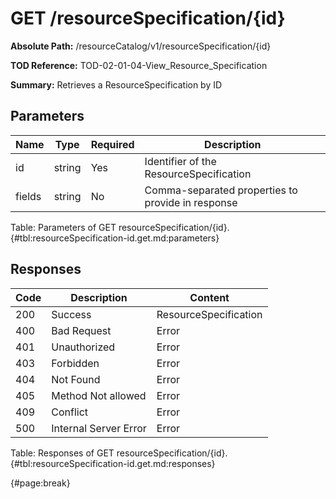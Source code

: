 <!--
    ATTENTION: This file was generated via gradle!
               Do NOT manually edit this file! Any such changes will be overwritten!
-->

# GET /resourceSpecification/{id}

**Absolute Path:** /resourceCatalog/v1/resourceSpecification/{id}

**TOD Reference:** TOD-02-01-04-View_Resource_Specification

**Summary:** Retrieves a ResourceSpecification by ID

## Parameters

| Name | Type | Required | Description |
| ------ | ------ | --- | ------------ |
| id | string | Yes | Identifier of the ResourceSpecification |
| fields | string | No | Comma-separated properties to provide in response |

Table: Parameters of GET resourceSpecification/{id}. {#tbl:resourceSpecification-id.get.md:parameters}

## Responses

| Code | Description | Content |
|------|-------------|---------|
| 200 | Success | ResourceSpecification |
| 400 | Bad Request | Error |
| 401 | Unauthorized | Error |
| 403 | Forbidden | Error |
| 404 | Not Found | Error |
| 405 | Method Not allowed | Error |
| 409 | Conflict | Error |
| 500 | Internal Server Error | Error |

Table: Responses of GET resourceSpecification/{id}. {#tbl:resourceSpecification-id.get.md:responses}

{#page:break}
